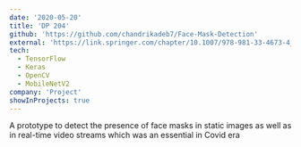```yaml
---
date: '2020-05-20'
title: 'DP 204'
github: 'https://github.com/chandrikadeb7/Face-Mask-Detection'
external: 'https://link.springer.com/chapter/10.1007/978-981-33-4673-4_49'
tech:
  - TensorFlow
  - Keras
  - OpenCV
  - MobileNetV2
company: 'Project'
showInProjects: true
---
```


A prototype to detect the presence of face masks in static images as well as in real-time video streams which was an essential in Covid era

